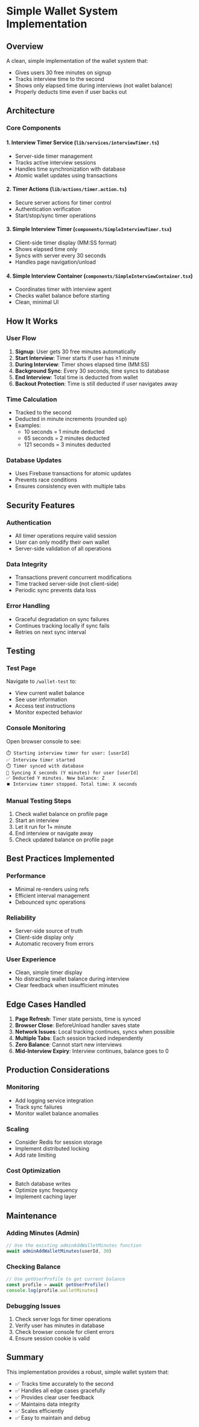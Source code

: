 # Simple Wallet System Implementation

## Overview
A clean, simple implementation of the wallet system that:
- Gives users 30 free minutes on signup
- Tracks interview time to the second
- Shows only elapsed time during interviews (not wallet balance)
- Properly deducts time even if user backs out

## Architecture

### Core Components

#### 1. **Interview Timer Service** (`lib/services/interviewTimer.ts`)
- Server-side timer management
- Tracks active interview sessions
- Handles time synchronization with database
- Atomic wallet updates using transactions

#### 2. **Timer Actions** (`lib/actions/timer.action.ts`)
- Secure server actions for timer control
- Authentication verification
- Start/stop/sync timer operations

#### 3. **Simple Interview Timer** (`components/SimpleInterviewTimer.tsx`)
- Client-side timer display (MM:SS format)
- Shows elapsed time only
- Syncs with server every 30 seconds
- Handles page navigation/unload

#### 4. **Simple Interview Container** (`components/SimpleInterviewContainer.tsx`)
- Coordinates timer with interview agent
- Checks wallet balance before starting
- Clean, minimal UI

## How It Works

### User Flow
1. **Signup**: User gets 30 free minutes automatically
2. **Start Interview**: Timer starts if user has ≥1 minute
3. **During Interview**: Timer shows elapsed time (MM:SS)
4. **Background Sync**: Every 30 seconds, time syncs to database
5. **End Interview**: Total time is deducted from wallet
6. **Backout Protection**: Time is still deducted if user navigates away

### Time Calculation
- Tracked to the second
- Deducted in minute increments (rounded up)
- Examples:
  - 10 seconds = 1 minute deducted
  - 65 seconds = 2 minutes deducted
  - 121 seconds = 3 minutes deducted

### Database Updates
- Uses Firebase transactions for atomic updates
- Prevents race conditions
- Ensures consistency even with multiple tabs

## Security Features

### Authentication
- All timer operations require valid session
- User can only modify their own wallet
- Server-side validation of all operations

### Data Integrity
- Transactions prevent concurrent modifications
- Time tracked server-side (not client-side)
- Periodic sync prevents data loss

### Error Handling
- Graceful degradation on sync failures
- Continues tracking locally if sync fails
- Retries on next sync interval

## Testing

### Test Page
Navigate to `/wallet-test` to:
- View current wallet balance
- See user information
- Access test instructions
- Monitor expected behavior

### Console Monitoring
Open browser console to see:
```
⏱️ Starting interview timer for user: [userId]
✅ Interview timer started
⏱️ Timer synced with database
🔄 Syncing X seconds (Y minutes) for user [userId]
✅ Deducted Y minutes. New balance: Z
⏹️ Interview timer stopped. Total time: X seconds
```

### Manual Testing Steps
1. Check wallet balance on profile page
2. Start an interview
3. Let it run for 1+ minute
4. End interview or navigate away
5. Check updated balance on profile page

## Best Practices Implemented

### Performance
- Minimal re-renders using refs
- Efficient interval management
- Debounced sync operations

### Reliability
- Server-side source of truth
- Client-side display only
- Automatic recovery from errors

### User Experience
- Clean, simple timer display
- No distracting wallet balance during interview
- Clear feedback when insufficient minutes

## Edge Cases Handled

1. **Page Refresh**: Timer state persists, time is synced
2. **Browser Close**: BeforeUnload handler saves state
3. **Network Issues**: Local tracking continues, syncs when possible
4. **Multiple Tabs**: Each session tracked independently
5. **Zero Balance**: Cannot start new interviews
6. **Mid-Interview Expiry**: Interview continues, balance goes to 0

## Production Considerations

### Monitoring
- Add logging service integration
- Track sync failures
- Monitor wallet balance anomalies

### Scaling
- Consider Redis for session storage
- Implement distributed locking
- Add rate limiting

### Cost Optimization
- Batch database writes
- Optimize sync frequency
- Implement caching layer

## Maintenance

### Adding Minutes (Admin)
```typescript
// Use the existing adminAddWalletMinutes function
await adminAddWalletMinutes(userId, 30)
```

### Checking Balance
```typescript
// Use getUserProfile to get current balance
const profile = await getUserProfile()
console.log(profile.walletMinutes)
```

### Debugging Issues
1. Check server logs for timer operations
2. Verify user has minutes in database
3. Check browser console for client errors
4. Ensure session cookie is valid

## Summary

This implementation provides a robust, simple wallet system that:
- ✅ Tracks time accurately to the second
- ✅ Handles all edge cases gracefully
- ✅ Provides clear user feedback
- ✅ Maintains data integrity
- ✅ Scales efficiently
- ✅ Easy to maintain and debug

